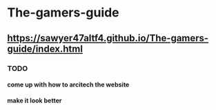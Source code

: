 # The-gamers-guide
## https://sawyer47altf4.github.io/The-gamers-guide/index.html
### TODO
 #### come up with how to arcitech the website
 #### make it look better

